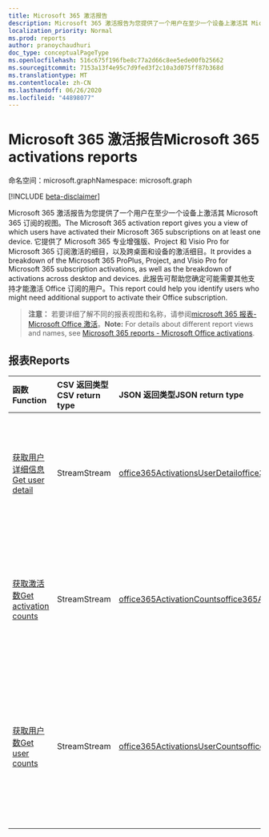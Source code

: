 ```yaml
---
title: Microsoft 365 激活报告
description: Microsoft 365 激活报告为您提供了一个用户在至少一个设备上激活其 Microsoft 365 订阅的视图。 它提供了 Microsoft 365 专业增强版、Project 和 Visio Pro for Microsoft 365 订阅激活的细目，以及跨桌面和设备的激活细目。 此报告可帮助您确定可能需要其他支持才能激活 Office 订阅的用户。
localization_priority: Normal
ms.prod: reports
author: pranoychaudhuri
doc_type: conceptualPageType
ms.openlocfilehash: 516c675f196fbe8c77a2d66c8ee5ede00fb25662
ms.sourcegitcommit: 7153a13f4e95c7d9fed3f2c10a3d075ff87b368d
ms.translationtype: MT
ms.contentlocale: zh-CN
ms.lasthandoff: 06/26/2020
ms.locfileid: "44898077"
---
```

# <a name="microsoft-365-activations-reports"></a><span data-ttu-id="61235-105">Microsoft 365 激活报告</span><span class="sxs-lookup"><span data-stu-id="61235-105">Microsoft 365 activations reports</span></span>

<span data-ttu-id="61235-106">命名空间：microsoft.graph</span><span class="sxs-lookup"><span data-stu-id="61235-106">Namespace: microsoft.graph</span></span>

[!INCLUDE [beta-disclaimer](../../includes/beta-disclaimer.md)]

<span data-ttu-id="61235-107">Microsoft 365 激活报告为您提供了一个用户在至少一个设备上激活其 Microsoft 365 订阅的视图。</span><span class="sxs-lookup"><span data-stu-id="61235-107">The Microsoft 365 activation report gives you a view of which users have activated their Microsoft 365 subscriptions on at least one device.</span></span> <span data-ttu-id="61235-108">它提供了 Microsoft 365 专业增强版、Project 和 Visio Pro for Microsoft 365 订阅激活的细目，以及跨桌面和设备的激活细目。</span><span class="sxs-lookup"><span data-stu-id="61235-108">It provides a breakdown of the Microsoft 365 ProPlus, Project, and Visio Pro for Microsoft 365 subscription activations, as well as the breakdown of activations across desktop and devices.</span></span> <span data-ttu-id="61235-109">此报告可帮助您确定可能需要其他支持才能激活 Office 订阅的用户。</span><span class="sxs-lookup"><span data-stu-id="61235-109">This report could help you identify users who might need additional support to activate their Office subscription.</span></span>

> <span data-ttu-id="61235-110">**注意：** 若要详细了解不同的报表视图和名称，请参阅[microsoft 365 报表-Microsoft Office 激活](https://support.office.com/client/Office-activations-87c24ae2-82e0-4d1e-be01-c3bcc3f18c60)。</span><span class="sxs-lookup"><span data-stu-id="61235-110">**Note:** For details about different report views and names, see [Microsoft 365 reports - Microsoft Office activations](https://support.office.com/client/Office-activations-87c24ae2-82e0-4d1e-be01-c3bcc3f18c60).</span></span>

## <a name="reports"></a><span data-ttu-id="61235-111">报表</span><span class="sxs-lookup"><span data-stu-id="61235-111">Reports</span></span>
| <span data-ttu-id="61235-112">函数</span><span class="sxs-lookup"><span data-stu-id="61235-112">Function</span></span>                                 | <span data-ttu-id="61235-113">CSV 返回类型</span><span class="sxs-lookup"><span data-stu-id="61235-113">CSV return type</span></span> | <span data-ttu-id="61235-114">JSON 返回类型</span><span class="sxs-lookup"><span data-stu-id="61235-114">JSON return type</span></span>                         | <span data-ttu-id="61235-115">说明</span><span class="sxs-lookup"><span data-stu-id="61235-115">Description</span></span>                              |
| :--------------------------------------- | :-------------- | :--------------------------------------- | ---------------------------------------- |
| [<span data-ttu-id="61235-116">获取用户详细信息</span><span class="sxs-lookup"><span data-stu-id="61235-116">Get user detail</span></span>](../api/reportroot-getoffice365activationsuserdetail.md) | <span data-ttu-id="61235-117">Stream</span><span class="sxs-lookup"><span data-stu-id="61235-117">Stream</span></span>          | [<span data-ttu-id="61235-118">office365ActivationsUserDetail</span><span class="sxs-lookup"><span data-stu-id="61235-118">office365ActivationsUserDetail</span></span>](../resources/office365activationsuserdetail.md) | <span data-ttu-id="61235-119">获取已激活 Microsoft 365 的用户的详细信息。</span><span class="sxs-lookup"><span data-stu-id="61235-119">Get details about users who have activated Microsoft 365.</span></span> |
| [<span data-ttu-id="61235-120">获取激活数</span><span class="sxs-lookup"><span data-stu-id="61235-120">Get activation counts</span></span>](../api/reportroot-getoffice365activationcounts.md) | <span data-ttu-id="61235-121">Stream</span><span class="sxs-lookup"><span data-stu-id="61235-121">Stream</span></span>          | [<span data-ttu-id="61235-122">office365ActivationCounts</span><span class="sxs-lookup"><span data-stu-id="61235-122">office365ActivationCounts</span></span>](../resources/office365activationcounts.md) | <span data-ttu-id="61235-123">获取桌面和设备上的 Microsoft 365 激活次数。</span><span class="sxs-lookup"><span data-stu-id="61235-123">Get the count of Microsoft 365 activations on desktops and devices.</span></span> |
| [<span data-ttu-id="61235-124">获取用户数</span><span class="sxs-lookup"><span data-stu-id="61235-124">Get user counts</span></span>](../api/reportroot-getoffice365activationsusercounts.md) | <span data-ttu-id="61235-125">Stream</span><span class="sxs-lookup"><span data-stu-id="61235-125">Stream</span></span>          | [<span data-ttu-id="61235-126">office365ActivationsUserCounts</span><span class="sxs-lookup"><span data-stu-id="61235-126">office365ActivationsUserCounts</span></span>](../resources/office365activationsusercounts.md) | <span data-ttu-id="61235-127">获取在桌面或设备上激活 Office 订阅的已启用用户数。</span><span class="sxs-lookup"><span data-stu-id="61235-127">Get the count of users that are enabled and those that have activated the Office subscription on desktop or devices.</span></span> |
